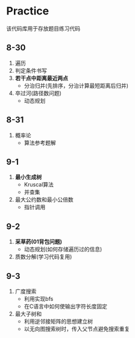 # Practice
该代码库用于存放题目练习代码
## 8-30
1. 遍历
2. 判定条件书写
3. **若干点中距离最近两点**
   - 分治归并(先排序，分治计算最短距离后归并)
4. 卒过河(路径数问题)
   - 动态规划
## 8-31
1. 概率论
   - 算法参考题解
## 9-1
1. **最小生成树**
   - Kruscal算法
   - 并查集
2. 最大公约数和最小公倍数
   - 指针调用
## 9-2
1. **采草药(01背包问题)**
   - 动态规划(如何存储遍历过的信息)
2. 质数分解(学习代码复用)
## 9-3
1. 广度搜索
   - 利用<queue>实现bfs
   - 在C语言中如何使输出字符长度固定
2. 最大子树和
   - 利用逆邻接矩阵的思想建立树
   - 以无向图搜索树时，传入父节点避免搜索重复